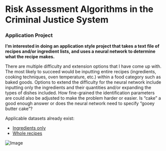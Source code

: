 
# Risk Assessment Algorithms in the Criminal Justice System
### Application Project

**I’m interested in doing an application style project that takes a text file of recipes and/or ingredient lists, and uses a neural network to determine what the recipe makes.**

There are multiple difficulty and extension options that I have come up with. The most likely to succeed would be inputting entire recipes (ingredients, cooking techniques, oven temperature, etc.) within a food category such as baked goods. Options to extend the difficulty for the neural network include inputting only the ingredients and their quantities and/or expanding the types of dishes included. How fine-grained the identification parameters are could also be adjusted to make the problem harder or easier. Is “cake” a good enough answer or does the neural network need to specify “gooey butter cake”?



Applicable datasets already exist:

- [Ingredients only](https://www.kaggle.com/kaggle/recipe-ingredients-dataset?select=train.json) 
- [Whole recipes](https://www.kaggle.com/shuyangli94/food-com-recipes-and-user-interactions)

![Image](https://www.thespruceeats.com/thmb/Kco8yJVmHa7sh0z5sjxUeO7_Cwo=/960x0/filters:no_upscale():max_bytes(150000):strip_icc():format(webp)/australian-pavlova-recipe-256101-hero-01-f0bd5d2a3f0b4ec383fe8d16b8600bc9.jpg)
